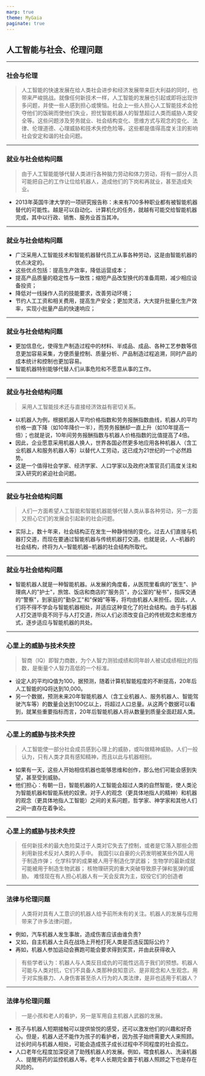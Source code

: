 ```yaml
---
marp: true
theme: MyGaia
paginate: true
---
```


<!-- _class: lead -->
## 人工智能与社会、伦理问题

---

### **社会与伦理**

>人工智能的快速发展在给人类社会进步和经济发展带来巨大利益的同时，也带来严峻挑战。就像任何新技术一样，人工智能的发展也引起或即将出现许多问题，并使一些人感到担心或懊恼。社会上一些人担心人工智能技术会抢夺他们的饭碗而使他们失业，担忧智能机器人的智慧超过人类而威胁人类安全等。这些问题涉及劳务就业、社会结构变化、思维方式与观念的变化、法律、伦理道德、心理威胁和技术失控危险等。这些都是值得高度关注的影响社会安定和谐的社会问题。

---

### **就业与社会结构问题**

>由于人工智能能够代替人类进行各种脑力劳动和体力劳动，将有一部分人员可能把自己的工作让位给机器人，造成他们的下岗和再就业，甚至造成失业。
+ 2013年英国牛津大学的一项研究报告称：未来有700多种职业都有被智能机器替代的可能性。越是可以自动化、计算机化的任务，就越有可能交给智能机器完成，其中以行政、销售、服务业首当其冲。
 
---

### **就业与社会结构问题**
+ 广泛采用人工智能技术和智能机器替代员工从事各种劳动，这是由智能机器的优点决定的。
+ 这些优点包括：提高生产效率，降低运营成本；
+ 提高产品质量的稳定性与一致性；缩短产品改型换代的准备周期，减少相应设备投资；
+ 降低对一线操作人员的技能要求，改善劳动环境；
+ 节约人工工资和相关费用，提高生产安全；更加灵活，大大提升批量化生产效率，实现小批量产品的快速响应；
  
---

### **就业与社会结构问题**  
  
+ 更加信息化，使得生产制造过程中的材料、半成品、成品、各种工艺参数等信息更加容易采集，方便质量控制、质量分析、产品制造过程追溯，同时产品的成本统计和控制也更加容易。
+ 智能机器特别能够代替人们从事危险和不愿意从事的工作。
    
---

### **就业与社会结构问题**  
>采用人工智能技术还与直接经济效益有密切关系。
+ 以机器人为例，根据机器人平均价格指数和劳务报酬指数曲线，机器人的平均价格一直下降（如10年降价一半），而劳务报酬却一直上升（如10年提高一倍）；也就是说，10年间劳务报酬指数与机器人价格指数的比值提高了4倍。
+ 因此，企业愿意采用机器人换人，世界各国必然更多地应用各种机器人（含工业机器人和服务机器人等）以替代人工劳动，这已成为21世纪的一个必然趋势。
+ 这是一个值得社会学家、经济学家、人口学家以及政府决策官员们高度关注和深入研究的紧迫社会问题。
    
---

### **就业与社会结构问题** 
>人们一方面希望人工智能和智能机器能够代替人类从事各种劳动，另一方面又担心它们的发展会引起新的社会问题。
+ 实际上，数十年来，社会结构正在发生一种静悄悄的变化。过去人们直接与机器打交道，而现在要通过智能机器与传统机器打交道。也就是说，人‒机器的社会结构，终将为人‒智能机器‒机器的社会结构所取代。
    
---

### **就业与社会结构问题**   

+ 智能机器人就是一种智能机器。从发展的角度看，从医院里看病的"医生"、护理病人的"护士"，旅馆、饭店和商店的"服务员"，办公室的"秘书"，指挥交通的"警察"，到家庭的"勤杂工"和"保姆"等等，将均由机器人来担任。因此，人们将不得不学会与智能机器相处，并适应这种变化了的社会结构。由于与机器人打交道毕竟不同于与人打交道，所以人们必须改变自己的传统观念和思维方式，逐步适应与智能机器的共处。

---

### **心里上的威胁与技术失控**

>智商（IQ）即智力商数，为个人智力测验成绩和同年龄人被试成绩相比的指数，是衡量个人智力高低的一个标准。
+ 设定人的平均IQ值为100，据预测，随着计算机智能程度的不断提高，20年后人工智能的IQ将达到10,000。
+ 另一个数据，预测未来20年智能机器人（含工业机器人、服务机器人、智能驾驶汽车等）的数量会达到100亿以上，将超过人口总量。从这两个数据可以看到，就某些重要指标而言，20年后智能机器人将从数量到质量全面赶超人类。

---

### **心里上的威胁与技术失控**

>人工智能使一部分社会成员感到心理上的威胁，或叫做精神威胁。人们一般认为，只有人类才具有感知精神，而且以此与机器相别。
+ 如果有一天，这些人开始相信机器也能够思维和创作，那么他们可能会感到失望，甚至受到威胁。
+ 他们担心：有朝一日，智能机器的人工智能会超过人类的自然智能，使人类沦为智能机器和智能系统的奴隶。对于人的观念（更具体地指人的精神）和机器的观念（更具体地指人工智能）之间的关系问题，哲学家、神学家和其他人们之间一直存在着争论。

---

### **心里上的威胁与技术失控**

>任何新技术的最大危险莫过于人类对它失去了控制，或者是它落入那些企图利用新技术反对人类的人手中。
我国引以自豪的火药发明被某些外国人用于制造炸弹；
化学科学的成果被人用于制造化学武器；
生物学的最新成就可能被用于制造生物武器；
核物理研究的重大突破导致原子弹和氢弹的威胁。
难怪现在有人担心机器人有一天会反宾为主，奴役它们的创造者

---

### **法律与伦理问题**

>人类将对具有人工意识的机器人给予前所未有的关注。机器人的发展与应用带来了许多法律问题，
+ 例如，汽车机器人发生事故，造成伤害应该由谁负责?
+ 又如，自主机器人士兵在战场上开枪打死人类是否违反国际公约？
+ 再如，机器人参加运动会赛跑可能会要求得到奖赏，并由此获得收入
>有些学者认为：机器人与人类反目成仇的可能性远高于我们的预想。机器人可能与人类对抗，它们不具备人类那种良知意识、是非观念和人生观念。用于对实施暴力、人身伤害甚至杀人行为的人类法律，是非也适用于机器人？

---

### **法律与伦理问题**

>一是小孩和老人的看护，另一是军用自主机器人武器的发展。
+ 孩子与机器人短期接触可以提供愉悦的感受，还可以激发他们的兴趣和好奇心。但是，机器人还不能作为孩子的看护者，因为孩子始终需要大人来照顾。过长时间与机器人相处，可能会造成孩子成长过程中不同程度的社会孤立。
+ 人口老年化程度加深促进了助残机器人的发展。例如，喂食机器人、洗澡机器人、提醒用药的监控机器人等。老年人长期完全置于机器人照顾之下也是存在风险的。
